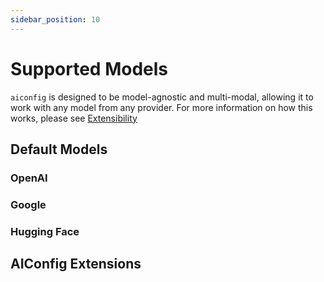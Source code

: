 ```yaml
---
sidebar_position: 10
---
```


# Supported Models

`aiconfig` is designed to be model-agnostic and multi-modal, allowing it to work with any model from any provider. For more information on how this works, please see [Extensibility](/docs/extensibility/define-your-own-modelparser)

## Default Models

### OpenAI

### Google

### Hugging Face

## AIConfig Extensions
